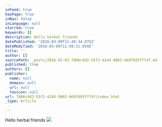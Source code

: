 ```yaml
---
inFeed: true
hasPage: true
inNav: false
inLanguage: null
starred: true
keywords: []
description: Hello herbal friends
datePublished: '2016-03-09T11:49:34.875Z'
dateModified: '2016-03-09T11:49:31.059Z'
title: ''
author: []
sourcePath: _posts/2016-03-02-7806c9d2-55f2-424d-9065-b68f693fff4f.md
published: true
authors: []
publisher:
  name: null
  domain: null
  url: null
  favicon: null
url: 7806c9d2-55f2-424d-9065-b68f693fff4f/index.html
_type: Article

---
```

Hello herbal friends
![](https://the-grid-user-content.s3-us-west-2.amazonaws.com/acd3d8bb-e6b7-4dd6-aa9f-d14d72189697.jpg)